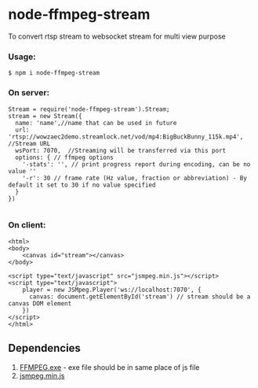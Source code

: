 # node-ffmpeg-stream
To convert rtsp stream to websocket stream for multi view purpose

### Usage:

```
$ npm i node-ffmpeg-stream
```

### On server:
```
Stream = require('node-ffmpeg-stream').Stream;
stream = new Stream({
  name: 'name',//name that can be used in future  
  url: 'rtsp://wowzaec2demo.streamlock.net/vod/mp4:BigBuckBunny_115k.mp4',  //Stream URL
  wsPort: 7070,  //Streaming will be transferred via this port
  options: { // ffmpeg options 
    '-stats': '', // print progress report during encoding, can be no value ''
    '-r': 30 // frame rate (Hz value, fraction or abbreviation) - By default it set to 30 if no value specified
  }
})
    
```

### On client:
```
<html>
<body>
	<canvas id="stream"></canvas>
</body>

<script type="text/javascript" src="jsmpeg.min.js"></script>
<script type="text/javascript">
	player = new JSMpeg.Player('ws://localhost:7070', {
	  canvas: document.getElementById('stream') // stream should be a canvas DOM element
	})	
</script>
</html>
```

## Dependencies

1. [FFMPEG.exe](https://ffmpeg.org/download.html) - exe file should be in same place of js file
2. [jsmpeg.min.js](https://cdnjs.com/libraries/jsmpeg)
